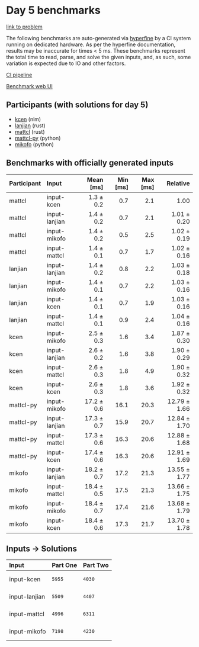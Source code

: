 # Day 5 benchmarks

[link to problem](https://adventofcode.com/2024/day/5)

The following benchmarks are auto-generated via
[hyperfine](https://github.com/sharkdp/hyperfine) by a CI system running on
dedicated hardware. As per the hyperfine documentation, results may be
inaccurate for times < 5 ms. These benchmarks represent the total time to read,
parse, and solve the given inputs, and, as such, some variation is expected due
to IO and other factors.

[CI pipeline](http://ci.papercode.net:8080/teams/main/pipelines/aoc2024)

[Benchmark web UI](https://aoc.ancalagon.black)


## Participants (with solutions for day 5)

- [kcen](https://github.com/kcen/aoc2024) (nim)
- [lanjian](https://github.com/lanjian/aoc-2024) (rust)
- [mattcl](https://github.com/mattcl/aoc2024) (rust)
- [mattcl-py](https://github.com/mattcl/aoc2024-py) (python)
- [mikofo](https://github.com/mikofo/aoc2024) (python)


## Benchmarks with officially generated inputs

| Participant | Input | Mean [ms] | Min [ms] | Max [ms] | Relative |
|:---|:---|---:|---:|---:|---:|
| mattcl | input-kcen | 1.3 ± 0.2 | 0.7 | 2.1 | 1.00 |
| mattcl | input-lanjian | 1.4 ± 0.2 | 0.7 | 2.1 | 1.01 ± 0.20 |
| mattcl | input-mikofo | 1.4 ± 0.2 | 0.5 | 2.5 | 1.02 ± 0.19 |
| mattcl | input-mattcl | 1.4 ± 0.1 | 0.7 | 1.7 | 1.02 ± 0.16 |
| lanjian | input-lanjian | 1.4 ± 0.2 | 0.8 | 2.2 | 1.03 ± 0.18 |
| lanjian | input-mikofo | 1.4 ± 0.1 | 0.7 | 2.2 | 1.03 ± 0.16 |
| lanjian | input-kcen | 1.4 ± 0.1 | 0.7 | 1.9 | 1.03 ± 0.16 |
| lanjian | input-mattcl | 1.4 ± 0.1 | 0.9 | 2.4 | 1.04 ± 0.16 |
| kcen | input-mikofo | 2.5 ± 0.3 | 1.6 | 3.4 | 1.87 ± 0.30 |
| kcen | input-lanjian | 2.6 ± 0.2 | 1.6 | 3.8 | 1.90 ± 0.29 |
| kcen | input-mattcl | 2.6 ± 0.3 | 1.8 | 4.9 | 1.90 ± 0.32 |
| kcen | input-kcen | 2.6 ± 0.3 | 1.8 | 3.6 | 1.92 ± 0.32 |
| mattcl-py | input-mikofo | 17.2 ± 0.6 | 16.1 | 20.3 | 12.79 ± 1.66 |
| mattcl-py | input-lanjian | 17.3 ± 0.7 | 15.9 | 20.7 | 12.84 ± 1.70 |
| mattcl-py | input-mattcl | 17.3 ± 0.6 | 16.3 | 20.6 | 12.88 ± 1.68 |
| mattcl-py | input-kcen | 17.4 ± 0.6 | 16.3 | 20.6 | 12.91 ± 1.69 |
| mikofo | input-lanjian | 18.2 ± 0.7 | 17.2 | 21.3 | 13.55 ± 1.77 |
| mikofo | input-mattcl | 18.4 ± 0.5 | 17.5 | 21.3 | 13.66 ± 1.75 |
| mikofo | input-mikofo | 18.4 ± 0.7 | 17.4 | 21.6 | 13.68 ± 1.79 |
| mikofo | input-kcen | 18.4 ± 0.6 | 17.3 | 21.7 | 13.70 ± 1.78 |


## Inputs -> Solutions

| Input | Part One | Part Two |
|:---|:---|:---|
|input-kcen|<pre>5955</pre>|<pre>4030</pre>|
|input-lanjian|<pre>5509</pre>|<pre>4407</pre>|
|input-mattcl|<pre>4996</pre>|<pre>6311</pre>|
|input-mikofo|<pre>7198</pre>|<pre>4230</pre>|